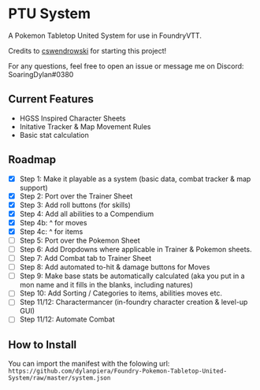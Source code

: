 # PTU System
A Pokemon Tabletop United System for use in FoundryVTT.

Credits to [cswendrowski](https://github.com/cswendrowski) for starting this project!

For any questions, feel free to open an issue or message me on Discord: SoaringDylan#0380

## Current Features
- HGSS Inspired Character Sheets
- Initative Tracker & Map Movement Rules
- Basic stat calculation

## Roadmap
- [x] Step 1: Make it playable as a system (basic data, combat tracker & map support)
- [x] Step 2: Port over the Trainer Sheet
- [x] Step 3: Add roll buttons (for skills)
- [x] Step 4: Add all abilities to a Compendium
- [x] Step 4b: ^ for moves
- [x] Step 4c: ^ for items
- [ ] Step 5: Port over the Pokemon Sheet
- [ ] Step 6: Add Dropdowns where applicable in Trainer & Pokemon sheets.
- [ ] Step 7: Add Combat tab to Trainer Sheet
- [ ] Step 8: Add automated to-hit & damage buttons for Moves
- [ ] Step 9: Make base stats be automatically calculated (aka you put in a mon name and it fills in the blanks, including natures)
- [ ] Step 10: Add Sorting / Categories to items, abilities moves etc.
- [ ] Step 11/12: Charactermancer (in-foundry character creation & level-up GUI) 
- [ ] Step 11/12: Automate Combat

## How to Install
You can import the manifest with the folowing url: `https://github.com/dylanpiera/Foundry-Pokemon-Tabletop-United-System/raw/master/system.json`
